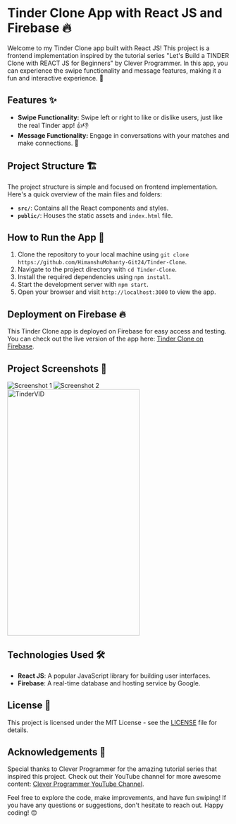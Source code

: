# Tinder Clone App with React JS and Firebase 🔥

Welcome to my Tinder Clone app built with React JS! This project is a frontend implementation inspired by the tutorial series "Let's Build a TINDER Clone with REACT JS for Beginners" by Clever Programmer. In this app, you can experience the swipe functionality and message features, making it a fun and interactive experience. 💑

## Features ✨

- **Swipe Functionality:** Swipe left or right to like or dislike users, just like the real Tinder app! 👍👎
- **Message Functionality:** Engage in conversations with your matches and make connections. 💬

## Project Structure 🏗️

The project structure is simple and focused on frontend implementation. Here's a quick overview of the main files and folders:

- **`src/`**: Contains all the React components and styles.
- **`public/`**: Houses the static assets and `index.html` file.

## How to Run the App 🚀

1. Clone the repository to your local machine using `git clone https://github.com/HimanshuMohanty-Git24/Tinder-Clone`.
2. Navigate to the project directory with `cd Tinder-Clone`.
3. Install the required dependencies using `npm install`.
4. Start the development server with `npm start`.
5. Open your browser and visit `http://localhost:3000` to view the app.

## Deployment on Firebase 🔥

This Tinder Clone app is deployed on Firebase for easy access and testing. You can check out the live version of the app here: [Tinder Clone on Firebase](https://tinder-clone-e5c81.web.app/).

## Project Screenshots 📸

![Screenshot 1](https://github.com/HimanshuMohanty-Git24/Tinder-Clone/assets/94133298/51f39ca3-968c-4424-9a8c-7ca27c07b74d)
![Screenshot 2](https://github.com/HimanshuMohanty-Git24/Tinder-Clone/assets/94133298/38168633-71c1-47f4-95e0-e8a17802d5c2)
<img src="https://github.com/HimanshuMohanty-Git24/Tinder-Clone/assets/94133298/8953b2e2-413f-4da5-ac28-a4fef5c62ec7.gif" alt="TinderVID" width="300" height="558">


## Technologies Used 🛠️

- **React JS**: A popular JavaScript library for building user interfaces.
- **Firebase**: A real-time database and hosting service by Google.

## License 📝

This project is licensed under the MIT License - see the [LICENSE](LICENSE) file for details.

## Acknowledgements 👏

Special thanks to Clever Programmer for the amazing tutorial series that inspired this project. Check out their YouTube channel for more awesome content: [Clever Programmer YouTube Channel](https://www.youtube.com/c/CleverProgrammer).

Feel free to explore the code, make improvements, and have fun swiping! If you have any questions or suggestions, don't hesitate to reach out. Happy coding! 😊

